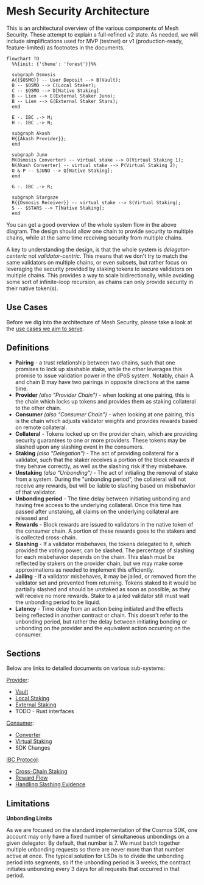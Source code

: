 # Mesh Security Architecture

This is an architectural overview of the various components of Mesh Security.
These attempt to explain a full-refined v2 state. As needed, we will include
simplifications used for MVP (testnet) or v1 (production-ready, feature-limited)
as footnotes in the documents.

```mermaid
flowchart TD
  %%{init: {'theme': 'forest'}}%%
  
  subgraph Osmosis
  A{{$OSMO}} -- User Deposit --> B(Vault);
  B -- $OSMO --> C(Local Staker);
  C -- $OSMO --> D[Native Staking]
  B -- Lien --> E(External Staker Juno);
  B -- Lien --> G(External Staker Stars);
  end
  
  E -. IBC .-> M;
  H -. IBC .-> N;

  subgraph Akash
  H{{Akash Provider}};
  end

  subgraph Juno
  M(Osmosis Converter) -- virtual stake --> O(Virtual Staking 1);
  N(Akash Converter) -- virtual stake --> P(Virtual Staking 2);
  O & P -- $JUNO --> Q[Native Staking];
  end

  G -. IBC .-> R;

  subgraph Stargaze
  R{{Osmosis Receiver}} -- virtual stake --> S(Virtual Staking);
  S -- $STARS --> T[Native Staking];
  end

```

You can get a good overview of the whole system flow in the above diagram. 
The design should allow one chain to provide security to multiple chains, while
at the same time receiving security from multiple chains. 

A key to understanding the design, is that the whole system is _delegator-centeric_ 
not _validator-centric_. This means that we don't try to match the same validators on
multiple chains, or even subsets, but rather focus on leveraging the security
provided by staking tokens to secure validators on multiple chains.  This provides a way to
scale bidirectionally, while avoiding some sort of infinite-loop recursion, as
chains can only provide security in their native token(s).

## Use Cases

Before we dig into the architecture of Mesh Security, please take a look at
the [use cases we aim to serve](./UseCases.md).

## Definitions

* **Pairing** - a trust relationship between two chains, such that one promises to lock up slashable
  stake, while the other leverages this promise to issue validation power in the dPoS system.
  Notably, chain A and chain B may have two pairings in opposite directions at the same time.
* **Provider** _(also "Provider Chain")_ - when looking at one pairing, this is the chain which 
  locks up tokens and provides them as staking collateral to the other chain. 
* **Consumer** _(also "Consumer Chain")_ - when looking at one pairing, this is the chain which
  adjusts validator weights and provides rewards based on remote collateral.
* **Collateral** - Tokens locked up on the provider chain, which are providing security
  guarantees to one or more providers. These tokens may be slashed upon any slashing event
  in the consumers.
* **Staking** _(also "Delegation")_ - The act of providing collateral for a validator, such that the
  staker receives a portion of the block rewards if they behave correctly, as well as the slashing risk
  if they misbehave.
* **Unstaking** _(also "Unbonding")_ - The act of initialing the removal of stake from a system. During
  the "unbonding period", the collateral will not receive any rewards, but will be liable to slashing
  based on misbehavior of that validator.
* **Unbonding period** - The time delay between initiating unbonding and having free access to the
  underlying collateral. Once this time has passed after unstaking, all claims on the underlying
  collateral are released and 
* **Rewards** - Block rewards are issued to validators in the native token of the consumer chain.
  A portion of these rewards goes to the stakers and is collected cross-chain.
* **Slashing** - If a validator misbehaves, the tokens delegated to it, which provided the
  voting power, can be slashed. The percentage of slashing for each misbehavior depends on the chain.
  This slash must be reflected by stakers on the provider chain, but we may make some approximations
  as needed to implement this efficiently.
* **Jailing** - If a validator misbehaves, it may be jailed, or removed from the validator set and
  prevented from returning. Tokens staked to it would be partially slashed and should be unstaked
  as soon as possible, as they will receive no more rewards. Stake to a jailed validator still must
  wait the unbonding period to be liquid.
* **Latency** - Time delay from an action being initiated and the effects being reflected in
  another contract or chain. This doesn't refer to the unbonding period, but rather the delay between
  initiating bonding or unbonding on the provider and the equivalent action occurring on the consumer. 

## Sections

Below are links to detailed documents on various sub-systems:

[Provider](./provider/Provider.md):
  * [Vault](./provider/Vault.md)
  * [Local Staking](./provider/LocalStaking.md)
  * [External Staking](./provider/ExternalStaking.md)
  * TODO - Rust interfaces

[Consumer](./consumer/Consumer.md):
  * [Converter](./consumer/Converter.md)
  * [Virtual Staking](./consumer/VirtualStaking.md)
  * SDK Changes

[IBC Protocol](./ibc/Overview.md):
  * [Cross-Chain Staking](./ibc/Staking.md)
  * [Reward Flow](./ibc/Rewards.md)
  * [Handling Slashing Evidence](./ibc/Slashing.md)
  
## Limitations

**Unbonding Limits**

As we are focused on the standard implementation of the Cosmos SDK, one account may only have
a fixed number of simultaneous unbondings on a given delegator. By default, that number is 7.
We must batch together multiple unbonding requests so there are never more than that number
active at once. The typical solution for LSDs is to divide the unbonding period into segments,
so if the unbonding period is 3 weeks, the contract initiates unbonding every 3 days for all
requests that occurred in that period.
